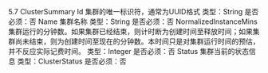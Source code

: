 5.7 ClusterSummary
Id
集群的唯一标识符，通常为UUID格式
类型：String
是否必须：否
Name
集群名称
类型：String
是否必须：否
NormalizedInstanceMins
集群运行的分钟数。如果集群已经结束，则计时断为创建时间至释放时间；如果集群尚未结束，则为创建时间至现在的分钟数。本时间只是对集群运行时间的预估，并不反应实际记费时间。
类型：Integer
是否必须：否
Status
集群当前的状态信息
类型：ClusterStatus
是否必须：否